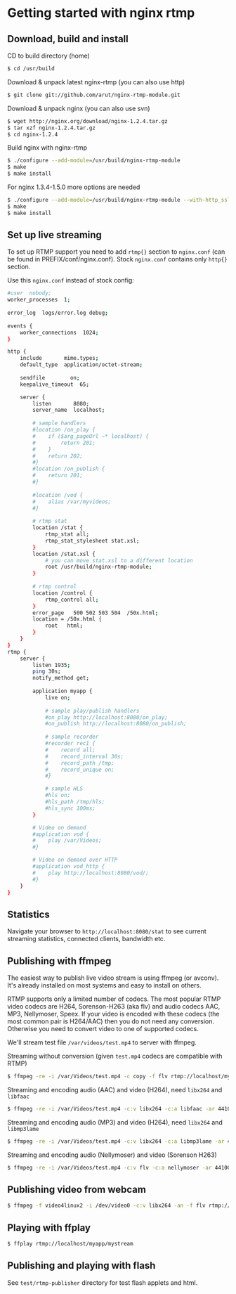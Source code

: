 # Getting started with nginx rtmp

## Download, build and install

CD to build directory (home)
```sh
$ cd /usr/build
```

Download & unpack latest nginx-rtmp (you can also use http)
```sh
$ git clone git://github.com/arut/nginx-rtmp-module.git
```

Download & unpack nginx (you can also use svn)

```sh
$ wget http://nginx.org/download/nginx-1.2.4.tar.gz
$ tar xzf nginx-1.2.4.tar.gz
$ cd nginx-1.2.4
```

Build nginx with nginx-rtmp
```sh
$ ./configure --add-module=/usr/build/nginx-rtmp-module
$ make
$ make install
```

For nginx 1.3.4-1.5.0 more options are needed
```sh
$ ./configure --add-module=/usr/build/nginx-rtmp-module --with-http_ssl_module
$ make
$ make install
```

## Set up live streaming

To set up RTMP support you need to add `rtmp{}` section to `nginx.conf` (can be found in PREFIX/conf/nginx.conf). Stock `nginx.conf` contains only `http{}` section.

Use this `nginx.conf` instead of stock config:
```sh
#user  nobody;
worker_processes  1;
    
error_log  logs/error.log debug;
    
events {
    worker_connections  1024;
}

http {
    include       mime.types;
    default_type  application/octet-stream;
    
    sendfile        on;
    keepalive_timeout  65;

    server {
        listen       8080;
        server_name  localhost;
    
        # sample handlers
        #location /on_play {
        #    if ($arg_pageUrl ~* localhost) {
        #        return 201;
        #    }
        #    return 202;
        #}
        #location /on_publish {
        #    return 201;
        #}
    
        #location /vod {
        #    alias /var/myvideos;
        #}
    
        # rtmp stat
        location /stat {
            rtmp_stat all;
            rtmp_stat_stylesheet stat.xsl;
        }
        location /stat.xsl {
            # you can move stat.xsl to a different location
            root /usr/build/nginx-rtmp-module;
        }
    
        # rtmp control
        location /control {
            rtmp_control all;
        }
        error_page   500 502 503 504  /50x.html;
        location = /50x.html {
            root   html;
        }
    }
}
rtmp {
    server {
        listen 1935;
        ping 30s;
        notify_method get;
    
        application myapp {
            live on;
    
            # sample play/publish handlers
            #on_play http://localhost:8080/on_play;
            #on_publish http://localhost:8080/on_publish;
    
            # sample recorder
            #recorder rec1 {
            #    record all;
            #    record_interval 30s;
            #    record_path /tmp;
            #    record_unique on;
            #}

            # sample HLS
            #hls on;
            #hls_path /tmp/hls;
            #hls_sync 100ms;
        }

        # Video on demand
        #application vod {
        #    play /var/Videos;
        #}

        # Video on demand over HTTP
        #application vod_http {
        #    play http://localhost:8080/vod/;
        #}
    }
}
```

## Statistics

Navigate your browser to `http://localhost:8080/stat` to see current
streaming statistics, connected clients, bandwidth etc.

## Publishing with ffmpeg

The easiest way to publish live video stream is using ffmpeg (or avconv).
It's already installed on most systems and easy to install on others.

RTMP supports only a limited number of codecs. The most popular RTMP video
codecs are H264, Sorenson-H263 (aka flv) and audio codecs AAC, MP3,
Nellymoser, Speex. If your video is encoded with these codecs
(the most common pair is H264/AAC) then you do not need any conversion.
Otherwise you need to convert video to one of supported codecs.

We'll stream test file `/var/videos/test.mp4` to server with ffmpeg.

Streaming without conversion (given `test.mp4` codecs are compatible with RTMP)
```sh
$ ffmpeg -re -i /var/Videos/test.mp4 -c copy -f flv rtmp://localhost/myapp/mystream
```

Streaming and encoding audio (AAC) and video (H264), need `libx264` and `libfaac`
```sh
$ ffmpeg -re -i /var/Videos/test.mp4 -c:v libx264 -c:a libfaac -ar 44100 -ac 1 -f flv rtmp://localhost/myapp/mystream
```

Streaming and encoding audio (MP3) and video (H264), need `libx264` and `libmp3lame`
```sh
$ ffmpeg -re -i /var/Videos/test.mp4 -c:v libx264 -c:a libmp3lame -ar 44100 -ac 1 -f flv rtmp://localhost/myapp/mystream
```

Streaming and encoding audio (Nellymoser) and video (Sorenson H263)
```sh
$ ffmpeg -re -i /var/Videos/test.mp4 -c:v flv -c:a nellymoser -ar 44100 -ac 1 -f flv rtmp://localhost/myapp/mystream
```

## Publishing video from webcam
```sh
$ ffmpeg -f video4linux2 -i /dev/video0 -c:v libx264 -an -f flv rtmp://localhost/myapp/mystream
```

## Playing with ffplay
```sh
$ ffplay rtmp://localhost/myapp/mystream
```

## Publishing and playing with flash

See `test/rtmp-publisher` directory for test flash applets and html.
